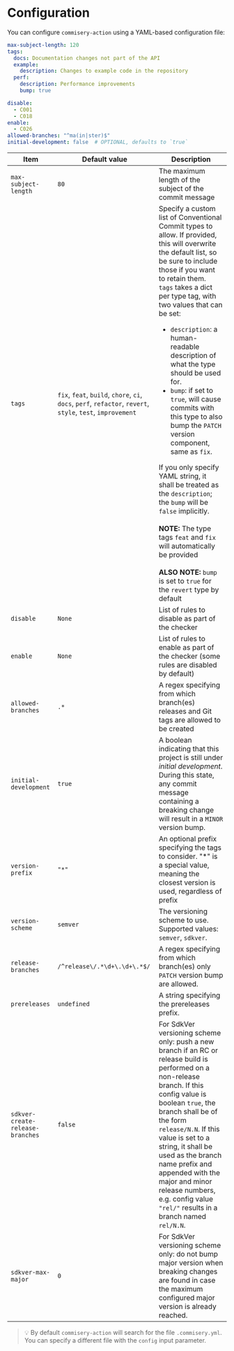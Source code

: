 # Configuration

You can configure `commisery-action` using a YAML-based configuration file:

```yaml
max-subject-length: 120
tags:
  docs: Documentation changes not part of the API
  example:
    description: Changes to example code in the repository
  perf:
    description: Performance improvements
    bump: true

disable:
  - C001
  - C018
enable:
  - C026
allowed-branches: "^ma(in|ster)$"
initial-development: false  # OPTIONAL, defaults to `true`
```

| Item | Default value |Description | 
| --- | --- | --- |
| `max-subject-length` | `80` | The maximum length of the subject of the commit message |
| `tags` | `fix`, `feat`, `build`, `chore`, `ci`, `docs`, `perf`, `refactor`, `revert`, `style`, `test`, `improvement` | Specify a custom list of Conventional Commit types to allow. If provided, this will overwrite the default list, so be sure to include those if you want to retain them.<br>`tags` takes a dict per type tag, with two values that can be set:<ul><li>`description`: a human-readable description of what the type should be used for.</li><li>`bump`: if set to `true`, will cause commits with this type to also bump the `PATCH` version component, same as `fix`.</li></ul>If you only specify YAML string, it shall be treated as the `description`; the `bump` will be `false` implicitly. <br><br>**NOTE:** The type tags `feat` and `fix` will automatically be provided<br><br>**ALSO NOTE:** `bump` is set to `true` for the `revert` type by default |
| `disable` | `None` | List of rules to disable as part of the checker |
| `enable` | `None` | List of rules to enable as part of the checker (some rules are disabled by default) |
| `allowed-branches` | `.*` | A regex specifying from which branch(es) releases and Git tags are allowed to be created |
| `initial-development` | `true` | A boolean indicating that this project is still under _initial development_. During this state, any commit message containing a breaking change will result in a `MINOR` version bump. |
| `version-prefix` | `"*"` | An optional prefix specifying the tags to consider. "*" is a special value, meaning the closest version is used, regardless of prefix |
| `version-scheme` | `semver` | The versioning scheme to use. Supported values: `semver`, `sdkver`. |
| `release-branches` | `/^release\/.*\d+\.\d+\.*$/` | A regex specifying from which branch(es) only `PATCH` version bump are allowed. |
| `prereleases` | `undefined` | A string specifying the prereleases prefix. |
| `sdkver-create-release-branches` | `false` | For SdkVer versioning scheme only: push a new branch if an RC or release build is performed on a non-release branch. If this config value is boolean `true`, the branch shall be of the form `release/N.N`. If this value is set to a string, it shall be used as the branch name prefix and appended with the major and minor release numbers, e.g. config value  `"rel/"` results in a branch named `rel/N.N`. |
| `sdkver-max-major` | `0` | For SdkVer versioning scheme only: do not bump major version when breaking changes are found in case the maximum configured major version is already reached. |

> :bulb: By default `commisery-action` will search for the file `.commisery.yml`. 
You can specify a different file with the `config` input parameter.
